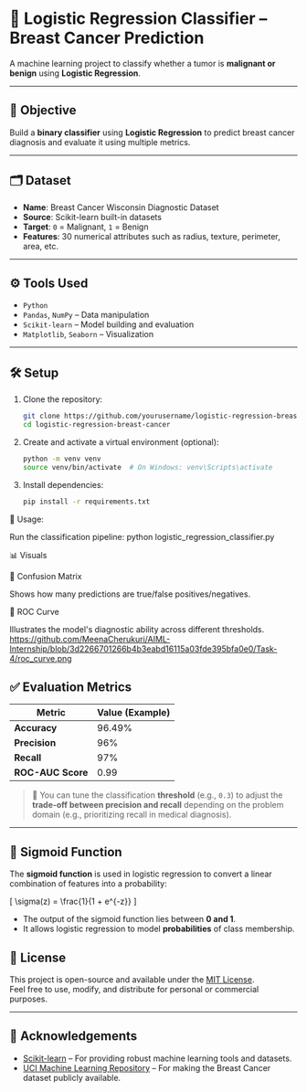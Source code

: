 # 🧠 Logistic Regression Classifier – Breast Cancer Prediction

A machine learning project to classify whether a tumor is **malignant or benign** using **Logistic Regression**.

---

## 📌 Objective

Build a **binary classifier** using **Logistic Regression** to predict breast cancer diagnosis and evaluate it using multiple metrics.

---

## 🗂️ Dataset

- **Name**: Breast Cancer Wisconsin Diagnostic Dataset  
- **Source**: Scikit-learn built-in datasets  
- **Target**: `0` = Malignant, `1` = Benign  
- **Features**: 30 numerical attributes such as radius, texture, perimeter, area, etc.

---

## ⚙️ Tools Used

- `Python`
- `Pandas`, `NumPy` – Data manipulation
- `Scikit-learn` – Model building and evaluation
- `Matplotlib`, `Seaborn` – Visualization

---

## 🛠️ Setup

1. Clone the repository:

   ```bash
   git clone https://github.com/yourusername/logistic-regression-breast-cancer.git
   cd logistic-regression-breast-cancer
2. Create and activate a virtual environment (optional):
    ```bash
   python -m venv venv
   source venv/bin/activate  # On Windows: venv\Scripts\activate
3. Install dependencies:
   ```bash
   pip install -r requirements.txt

🚀 Usage:

Run the classification pipeline:
python logistic_regression_classifier.py

📊 Visuals

🔹 Confusion Matrix

Shows how many predictions are true/false positives/negatives.

🔹 ROC Curve

Illustrates the model's diagnostic ability across different thresholds.
https://github.com/MeenaCherukuri/AIML-Internship/blob/3d2266701266b4b3eabd16115a03fde395bfa0e0/Task-4/roc_curve.png
## ✅ Evaluation Metrics

| **Metric**       | **Value (Example)** |
|------------------|---------------------|
| **Accuracy**     | 96.49%              |
| **Precision**    | 96%                 |
| **Recall**       | 97%                 |
| **ROC-AUC Score**| 0.99                |

> 🔧 You can tune the classification **threshold** (e.g., `0.3`) to adjust the **trade-off between precision and recall** depending on the problem domain (e.g., prioritizing recall in medical diagnosis).

---

## 📐 Sigmoid Function

The **sigmoid function** is used in logistic regression to convert a linear combination of features into a probability:

\[
\sigma(z) = \frac{1}{1 + e^{-z}}
\]

- The output of the sigmoid function lies between **0 and 1**.
- It allows logistic regression to model **probabilities** of class membership.
## 📎 License

This project is open-source and available under the [MIT License](https://opensource.org/licenses/MIT).  
Feel free to use, modify, and distribute for personal or commercial purposes.

---

## 🙌 Acknowledgements

- [Scikit-learn](https://scikit-learn.org/) – For providing robust machine learning tools and datasets.
- [UCI Machine Learning Repository](https://archive.ics.uci.edu/ml/index.php) – For making the Breast Cancer dataset publicly available.






